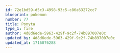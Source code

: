 ```yaml
---
id: 72e1bd59-d5c3-4998-93c5-c86a63272cc7
blueprint: pokemon
number: 77
title: Ponyta
type_1: fire
author: 4d8d6ede-5963-429f-9c2f-74b897007e0c
updated_by: 4d8d6ede-5963-429f-9c2f-74b897007e0c
updated_at: 1716076288
---
```

